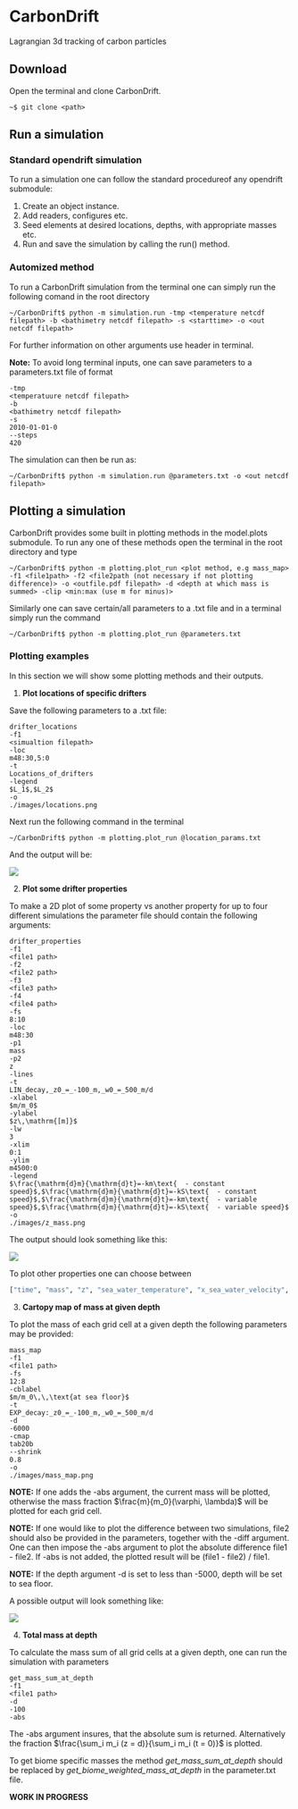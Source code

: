 # CarbonDrift
Lagrangian 3d tracking of carbon particles

## Download

Open the terminal and clone CarbonDrift.

```console
~$ git clone <path>
```

## Run a simulation
### Standard opendrift simulation
To run a simulation one can follow the standard procedureof any opendrift submodule:
1. Create an object instance.
2. Add readers, configures etc. 
3. Seed elements at desired locations, depths, with appropriate masses etc.
4. Run and save the simulation by calling the run() method.

### Automized method
To run a CarbonDrift simulation from the terminal one can simply run the following comand in the root directory

```console
~/CarbonDrift$ python -m simulation.run -tmp <temperature netcdf filepath> -b <bathimetry netcdf filepath> -s <starttime> -o <out netcdf filepath> 
```

For further information on other arguments use header in terminal.

**Note:** To avoid long terminal inputs, one can save parameters to a parameters.txt file of format

```
-tmp
<temperatuure netcdf filepath>
-b
<bathimetry netcdf filepath>
-s
2010-01-01-0
--steps
420
```

The simulation can then be run as:

```console
~/CarbonDrift$ python -m simulation.run @parameters.txt -o <out netcdf filepath> 
```


## Plotting a simulation

CarbonDrift provides some built in plotting methods in the model.plots submodule. To run any one of these methods open the terminal in the root directory and type

```console
~/CarbonDrift$ python -m plotting.plot_run <plot method, e.g mass_map> -f1 <file1path> -f2 <file2path (not necessary if not plotting difference)> -o <outfile.pdf filepath> -d <depth at which mass is summed> -clip <min:max (use m for minus)>
```

Similarly one can save certain/all parameters to a .txt file and in a terminal simply run the command

```console
~/CarbonDrift$ python -m plotting.plot_run @parameters.txt
```
### Plotting examples
In this section we will show some plotting methods and their outputs.
1. **Plot locations of specific drifters**

Save the following parameters to a .txt file:

```
drifter_locations
-f1
<simualtion filepath>
-loc
m48:30,5:0
-t
Locations_of_drifters
-legend
$L_1$,$L_2$
-o
./images/locations.png
```

Next run the following command in the terminal

```console
~/CarbonDrift$ python -m plotting.plot_run @location_params.txt
```
And the output will be:

![](/images/locations.png)

2. **Plot some drifter properties**

To make a 2D plot of some property vs another property for up to four different simulations the parameter file should contain the following arguments:

```
drifter_properties
-f1
<file1 path>
-f2
<file2 path>
-f3
<file3 path>
-f4
<file4 path>
-fs
8:10
-loc
m48:30
-p1
mass
-p2
z
-lines
-t
LIN_decay,_z0_=_-100_m,_w0_=_500_m/d
-xlabel
$m/m_0$
-ylabel
$z\,\mathrm{[m]}$
-lw
3
-xlim
0:1
-ylim
m4500:0
-legend
$\frac{\mathrm{d}m}{\mathrm{d}t}=-km\text{  - constant speed}$,$\frac{\mathrm{d}m}{\mathrm{d}t}=-kS\text{  - constant speed}$,$\frac{\mathrm{d}m}{\mathrm{d}t}=-km\text{  - variable speed}$,$\frac{\mathrm{d}m}{\mathrm{d}t}=-kS\text{  - variable speed}$ 
-o
./images/z_mass.png
```

The output should look something like this:

![](/images/z_mass.png)

To plot other properties one can choose between

```python
["time", "mass", "z", "sea_water_temperature", "x_sea_water_velocity", "y_sea_water_velocity"]
```

3. **Cartopy map of mass at given depth**

To plot the mass of each grid cell at a given depth the following parameters may be provided:

```
mass_map
-f1
<file1 path>
-fs
12:8
-cblabel
$m/m_0\,\,\text{at sea floor}$
-t
EXP_decay:_z0_=_-100_m,_w0_=_500_m/d
-d
-6000
-cmap
tab20b
--shrink
0.8
-o
./images/mass_map.png
```

**NOTE:** If one adds the -abs argument, the current mass will be plotted, otherwise the mass fraction $\frac{m}{m_0}(\varphi, \lambda)$ will be plotted for each grid cell.

**NOTE:** If one would like to plot the difference between two simulations, file2 should also be provided in the parameters, together with the -diff argument. One can then impose the -abs argument to plot the absolute difference file1 - file2. If -abs is not added, the plotted result will be (file1 - file2) / file1.

**NOTE:** If the depth argument -d is set to less than -5000, depth will be set to sea floor.

A possible output will look something like:

![](/images/mass_map.png)

4. **Total mass at depth**

To calculate the mass sum of all grid cells at a given depth, one can run the simulation with parameters

```
get_mass_sum_at_depth
-f1
<file1 path>
-d
-100
-abs
```

The -abs argument insures, that the absolute sum is returned. Alternatively the fraction
$\frac{\sum_i m_i (z = d)}{\sum_i m_i (t = 0)}$ is plotted.

To get biome specific masses the method *get_mass_sum_at_depth* should be replaced by *get_biome_weighted_mass_at_depth* in the parameter.txt file.

**WORK IN PROGRESS**
